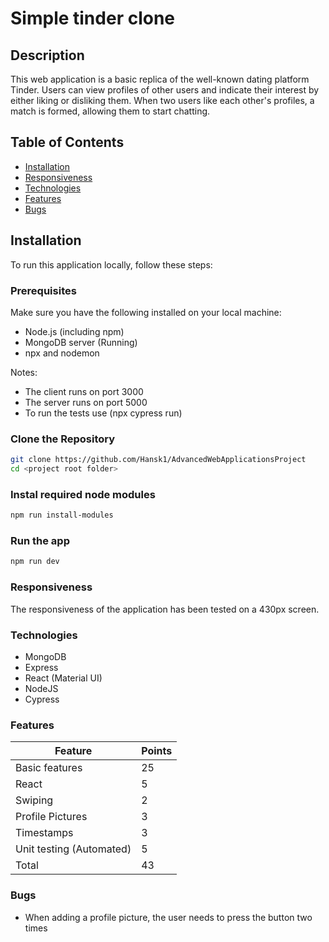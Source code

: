 # Simple tinder clone

## Description

This web application is a basic replica of the well-known dating platform Tinder. Users can view profiles of other users and indicate their interest by either liking or disliking them. When two users like each other's profiles, a match is formed, allowing them to start chatting.

## Table of Contents

-   [Installation](#Installation)
-   [Responsiveness](#Responsiveness)
-   [Technologies](#Technologies)
-   [Features](#Features)
-   [Bugs](#Bugs)

## Installation

To run this application locally, follow these steps:

### Prerequisites

Make sure you have the following installed on your local machine:

-   Node.js (including npm)
-   MongoDB server (Running)
-   npx and nodemon

Notes:

-   The client runs on port 3000
-   The server runs on port 5000
-   To run the tests use (npx cypress run)

### Clone the Repository

```bash
git clone https://github.com/Hansk1/AdvancedWebApplicationsProject
cd <project root folder>
```

### Instal required node modules

```bash
npm run install-modules
```

### Run the app

```bash
npm run dev
```

### Responsiveness

The responsiveness of the application has been tested on a 430px screen.

### Technologies

-   MongoDB
-   Express
-   React (Material UI)
-   NodeJS
-   Cypress

### Features

| Feature                  | Points |
| ------------------------ | ------ |
| Basic features           | 25     |
| React                    | 5      |
| Swiping                  | 2      |
| Profile Pictures         | 3      |
| Timestamps               | 3      |
| Unit testing (Automated) | 5      |
| Total                    | 43     |

### Bugs

-   When adding a profile picture, the user needs to press the button two times
